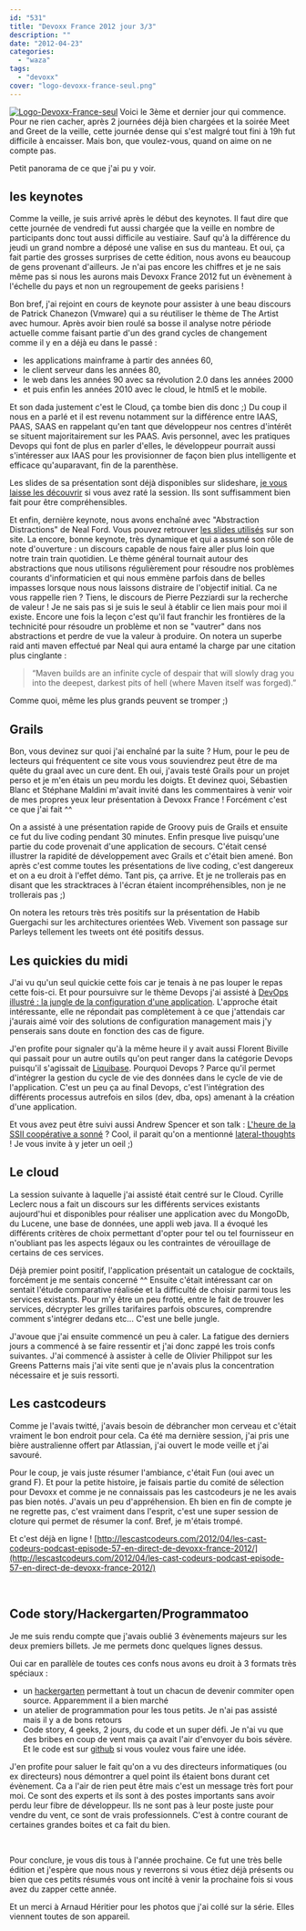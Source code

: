 ```yaml
---
id: "531"
title: "Devoxx France 2012 jour 3/3"
description: ""
date: "2012-04-23"
categories: 
  - "waza"
tags: 
  - "devoxx"
cover: "logo-devoxx-france-seul.png"
---
```


[![](/images/logo-devoxx-france-seul.png "Logo-Devoxx-France-seul")](http://eventuallycoding.com/wp-content/uploads/2012/04/logo-devoxx-france-seul.png) Voici le 3ème et dernier jour qui commence. Pour ne rien cacher, après 2 journées déjà bien chargées et la soirée Meet and Greet de la veille, cette journée dense qui s'est malgré tout fini à 19h fut difficile à encaisser. Mais bon, que voulez-vous, quand on aime on ne compte pas.

Petit panorama de ce que j'ai pu y voir.

## les keynotes

Comme la veille, je suis arrivé après le début des keynotes. Il faut dire que cette journée de vendredi fut aussi chargée que la veille en nombre de participants donc tout aussi difficile au vestiaire. Sauf qu'à la différence du jeudi un grand nombre a déposé une valise en sus du manteau. Et oui, ça fait partie des grosses surprises de cette édition, nous avons eu beaucoup de gens provenant d'ailleurs. Je n'ai pas encore les chiffres et je ne sais même pas si nous les aurons mais Devoxx France 2012 fut un évènement à l'échelle du pays et non un regroupement de geeks parisiens !

Bon bref, j'ai rejoint en cours de keynote pour assister à une beau discours de Patrick Chanezon (Vmware) qui a su réutiliser le thème de The Artist avec humour. Après avoir bien roulé sa bosse il analyse notre période actuelle comme faisant partie d'un des grand cycles de changement comme il y en a déjà eu dans le passé :

- les applications mainframe à partir des années 60,
- le client serveur dans les années 80,
- le web dans les années 90 avec sa révolution 2.0 dans les années 2000
- et puis enfin les années 2010 avec le cloud, le html5 et le mobile.

Et son dada justement c'est le Cloud, ça tombe bien dis donc ;) Du coup il nous en a parlé et il est revenu notamment sur la différence entre IAAS, PAAS, SAAS en rappelant qu'en tant que développeur nos centres d'intérêt se situent majoritairement sur les PAAS. Avis personnel, avec les pratiques Devops qui font de plus en parler d'elles, le développeur pourrait aussi s'intéresser aux IAAS pour les provisionner de façon bien plus intelligente et efficace qu'auparavant, fin de la parenthèse.

Les slides de sa présentation sont déjà disponibles sur slideshare, [je vous laisse les découvrir](http://www.slideshare.net/chanezon/devoxx-france-2012-portrait-du-developeur-en-the-artist) si vous avez raté la session. Ils sont suffisamment bien fait pour être compréhensibles.

Et enfin, dernière keynote, nous avons enchaîné avec "Abstraction Distractions" de Neal Ford. Vous pouvez retrouver [les slides utilisés](http://www.nealford.com/mypastconferences.html) sur son site. La encore, bonne keynote, très dynamique et qui a assumé son rôle de note d'ouverture : un discours capable de nous faire aller plus loin que notre train train quotidien. Le thème général tournait autour des abstractions que nous utilisons régulièrement pour résoudre nos problèmes courants d'informaticien et qui nous emmène parfois dans de belles impasses lorsque nous nous laissons distraire de l'objectif initial. Ca ne vous rappelle rien ? Tiens, le discours de Pierre Pezziardi sur la recherche de valeur ! Je ne sais pas si je suis le seul à établir ce lien mais pour moi il existe. Encore une fois la leçon c'est qu'il faut franchir les frontières de la technicité pour résoudre un problème et non se "vautrer" dans nos abstractions et perdre de vue la valeur à produire. On notera un superbe raid anti maven effectué par Neal qui aura entamé la charge par une citation plus cinglante :

> “Maven builds are an infinite cycle of despair that will slowly drag you into the deepest, darkest pits of hell (where Maven itself was forged).”

Comme quoi, même les plus grands peuvent se tromper ;)

## Grails

Bon, vous devinez sur quoi j'ai enchaîné par la suite ? Hum, pour le peu de lecteurs qui fréquentent ce site vous vous souviendrez peut être de ma quête du graal avec un cure dent. Eh oui, j'avais testé Grails pour un projet perso et je m'en étais un peu mordu les doigts. Et devinez quoi, Sébastien Blanc et Stéphane Maldini m'avait invité dans les commentaires à venir voir de mes propres yeux leur présentation à Devoxx France ! Forcément c'est ce que j'ai fait ^^

On a assisté à une présentation rapide de Groovy puis de Grails et ensuite ce fut du live coding pendant 30 minutes. Enfin presque live puisqu'une partie du code provenait d'une application de secours. C'était censé illustrer la rapidité de développement avec Grails et c'était bien amené. Bon après c'est comme toutes les présentations de live coding, c'est dangereux et on a eu droit à l'effet démo. Tant pis, ça arrive. Et je ne trollerais pas en disant que les stracktraces à l'écran étaient incompréhensibles, non je ne trollerais pas ;)

On notera les retours très très positifs sur la présentation de Habib Guergachi sur les architectures orientées Web. Vivement son passage sur Parleys tellement les tweets ont été positifs dessus.

## Les quickies du midi

J'ai vu qu'un seul quickie cette fois car je tenais à ne pas louper le repas cette fois-ci. Et pour poursuivre sur le thème Devops j'ai assisté à [DevOps illustré : la jungle de la configuration d'une application](http://www.devoxx.com/pages/viewpage.action?pageId=6128509 "DevOps illustré   la jungle de la configuration d'une application"). L'approche était intéressante, elle ne répondait pas complètement à ce que j'attendais car j'aurais aimé voir des solutions de configuration management mais j'y penserais sans doute en fonction des cas de figure.

J'en profite pour signaler qu'à la même heure il y avait aussi Florent Biville qui passait pour un autre outils qu'on peut ranger dans la catégorie Devops puisqu'il s'agissait de [Liquibase](http://www.liquibase.org/). Pourquoi Devops ? Parce qu'il permet d'intégrer la gestion du cycle de vie des données dans le cycle de vie de l'application. C'est un peu ça au final Devops, c'est l'intégration des différents processus autrefois en silos (dev, dba, ops) amenant à la création d'une application.

Et vous avez peut être suivi aussi Andrew Spencer et son talk : [L'heure de la SSII coopérative a sonné](http://www.devoxx.com/pages/viewpage.action?pageId=6128512 "L'heure de la SSII coopérative a sonné") ? Cool, il parait qu'on a mentionné [lateral-thoughts](www.lateral-thoughts.com) ! Je vous invite à y jeter un oeil ;)

## Le cloud

La session suivante à laquelle j'ai assisté était centré sur le Cloud. Cyrille Leclerc nous a fait un discours sur les différents services existants aujourd'hui et disponibles pour réaliser une application avec du MongoDb, du Lucene, une base de données, une appli web java. Il a évoqué les différents critères de choix permettant d'opter pour tel ou tel fournisseur en n'oubliant pas les aspects légaux ou les contraintes de vérouillage de certains de ces services.

Déjà premier point positif, l'application présentait un catalogue de cocktails, forcément je me sentais concerné ^^ Ensuite c'était intéressant car on sentait l'étude comparative réalisée et la difficulté de choisir parmi tous les services existants. Pour m'y être un peu frotté, entre le fait de trouver les services, décrypter les grilles tarifaires parfois obscures, comprendre comment s'intégrer dedans etc... C'est une belle jungle.

J'avoue que j'ai ensuite commencé un peu à caler. La fatigue des derniers jours a commencé à se faire ressentir et j'ai donc zappé les trois confs suivantes. J'ai commencé à assister à celle de Olivier Philippot sur les Greens Patterns mais j'ai vite senti que je n'avais plus la concentration nécessaire et je suis ressorti.

## Les castcodeurs

Comme je l'avais twitté, j'avais besoin de débrancher mon cerveau et c'était vraiment le bon endroit pour cela. Ca été ma dernière session, j'ai pris une bière australienne offert par Atlassian, j'ai ouvert le mode veille et j'ai savouré.

Pour le coup, je vais juste résumer l'ambiance, c'était Fun (oui avec un grand F). Et pour la petite histoire, je faisais partie du comité de sélection pour Devoxx et comme je ne connaissais pas les castcodeurs je ne les avais pas bien notés. J'avais un peu d'appréhension. Eh bien en fin de compte je ne regrette pas, c'est vraiment dans l'esprit, c'est une super session de cloture qui permet de résumer la conf. Bref, je m'étais trompé.

Et c'est déjà en ligne ! [http://lescastcodeurs.com/2012/04/les-cast-codeurs-podcast-episode-57-en-direct-de-devoxx-france-2012/](http://lescastcodeurs.com/2012/04/les-cast-codeurs-podcast-episode-57-en-direct-de-devoxx-france-2012/)

 

## Code story/Hackergarten/Programmatoo

Je me suis rendu compte que j'avais oublié 3 évènements majeurs sur les deux premiers billets. Je me permets donc quelques lignes dessus.

Oui car en parallèle de toutes ces confs nous avons eu droit à 3 formats très spéciaux :

- un [hackergarten](http://www.devoxx.com/display/FR12/Hackergarten+Paris) permettant à tout un chacun de devenir commiter open source. Apparemment il a bien marché
- un atelier de programmation pour les tous petits. Je n'ai pas assisté mais il y a de bons retours
- Code story, 4 geeks, 2 jours, du code et un super défi. Je n'ai vu que des bribes en coup de vent mais ça avait l'air d'envoyer du bois sévère. Et le code est sur [github](https://github.com/dgageot/CodeStoryDevoxx) si vous voulez vous faire une idée.

J'en profite pour saluer le fait qu'on a vu des directeurs informatiques (ou ex directeurs) nous démontrer a quel point ils étaient bons durant cet évènement. Ca a l'air de rien peut être mais c'est un message très fort pour moi. Ce sont des experts et ils sont à des postes importants sans avoir perdu leur fibre de développeur. Ils ne sont pas à leur poste juste pour vendre du vent, ce sont de vrais professionnels. C'est à contre courant de certaines grandes boites et ca fait du bien.

 

Pour conclure, je vous dis tous à l'année prochaine. Ce fut une très belle édition et j'espère que nous nous y reverrons si vous étiez déjà présents ou bien que ces petits résumés vous ont incité à venir la prochaine fois si vous avez du zapper cette année.

Et un merci à Arnaud Héritier pour les photos que j'ai collé sur la série. Elles viennent toutes de son appareil.
